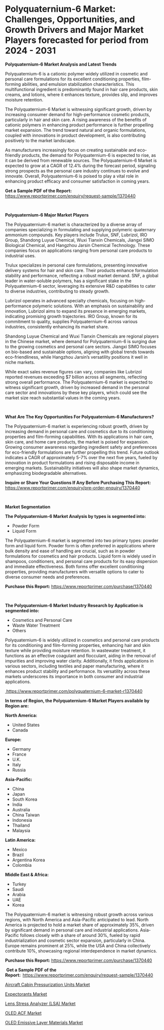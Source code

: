 <p><h1>Polyquaternium-6 Market: Challenges, Opportunities, and Growth Drivers and Major Market Players forecasted for period from 2024 - 2031</h1></p><p><strong>Polyquaternium-6 Market Analysis and Latest Trends</strong></p>
<p><p>Polyquaternium-6 is a cationic polymer widely utilized in cosmetic and personal care formulations for its excellent conditioning properties, film-forming abilities, and emulsion stabilization characteristics. This multifunctional ingredient is predominantly found in hair care products, skin creams, and lotions, where it enhances texture, provides slip, and improves moisture retention.</p><p>The Polyquaternium-6 Market is witnessing significant growth, driven by increasing consumer demand for high-performance cosmetic products, particularly in hair and skin care. A rising awareness of the benefits of cationic polymers in enhancing product performance is further propelling market expansion. The trend toward natural and organic formulations, coupled with innovations in product development, is also contributing positively to the market landscape.</p><p>As manufacturers increasingly focus on creating sustainable and eco-friendly products, the demand for Polyquaternium-6 is expected to rise, as it can be derived from renewable sources. The Polyquaternium-6 Market is expected to grow at a CAGR of 12.4% during the forecast period, signaling strong prospects as the personal care industry continues to evolve and innovate. Overall, Polyquaternium-6 is poised to play a vital role in enhancing product efficacy and consumer satisfaction in coming years.</p></p>
<p><strong>Get a Sample PDF of the Report:&nbsp;</strong> <a href="https://www.reportprimer.com/enquiry/request-sample/1370440">https://www.reportprimer.com/enquiry/request-sample/1370440</a></p>
<p>&nbsp;</p>
<p><strong>Polyquaternium-6 Major Market Players</strong></p>
<p><p>The Polyquaternium-6 market is characterized by a diverse array of companies specializing in formulating and supplying polymeric quaternary ammonium compounds. Key players include Trulux, SNF, Lubrizol, IRO Group, Shandong Luyue Chemical, Wuxi Tianxin Chemicals, Jiangxi SIMO Biological Chemical, and Hangzhou Jarsin Chemical Technology. These companies focus on applications ranging from personal care products to industrial uses.</p><p>Trulux specializes in personal care formulations, presenting innovative delivery systems for hair and skin care. Their products enhance formulation stability and performance, reflecting a robust market demand. SNF, a global leader in water-soluble polymers, has a significant stake in the Polyquaternium-6 sector, leveraging its extensive R&D capabilities to cater to diverse industries, contributing to steady growth.</p><p>Lubrizol operates in advanced specialty chemicals, focusing on high-performance polymeric solutions. With an emphasis on sustainability and innovation, Lubrizol aims to expand its presence in emerging markets, indicating promising growth trajectories. IRO Group, known for its commitment to quality, supplies Polyquaternium-6 across various industries, consistently enhancing its market share.</p><p>Shandong Luyue Chemical and Wuxi Tianxin Chemicals are regional players in the Chinese market, where demand for Polyquaternium-6 is surging due to the growing cosmetics and personal care sectors. Jiangxi SIMO focuses on bio-based and sustainable options, aligning with global trends towards eco-friendliness, while Hangzhou Jarsin’s versatility positions it well in niche markets.</p><p>While exact sales revenue figures can vary, companies like Lubrizol reported revenues exceeding $7 billion across all segments, reflecting strong overall performance. The Polyquaternium-6 market is expected to witness significant growth, driven by increased demand in the personal care sector and innovations by these key players, which could see the market size reach substantial values in the coming years.</p></p>
<p>&nbsp;</p>
<p><strong>What Are The Key Opportunities For Polyquaternium-6 Manufacturers?</strong></p>
<p><p>The Polyquaternium-6 market is experiencing robust growth, driven by increasing demand in personal care and cosmetics due to its conditioning properties and film-forming capabilities. With its applications in hair care, skin care, and home care products, the market is poised for expansion. Growing consumer awareness regarding ingredient safety and preferences for eco-friendly formulations are further propelling this trend. Future outlook indicates a CAGR of approximately 5-7% over the next five years, fueled by innovation in product formulations and rising disposable income in emerging markets. Sustainability initiatives will also shape market dynamics, emphasizing biodegradable alternatives.</p></p>
<p><strong>Inquire or Share Your Questions If Any Before Purchasing This Report:</strong> <a href="https://www.reportprimer.com/enquiry/pre-order-enquiry/1370440">https://www.reportprimer.com/enquiry/pre-order-enquiry/1370440</a></p>
<p>&nbsp;</p>
<p><strong>Market Segmentation</strong></p>
<p><strong>The Polyquaternium-6 Market Analysis by types is segmented into:</strong></p>
<p><ul><li>Powder Form</li><li>Liquid Form</li></ul></p>
<p><p>The Polyquaternium-6 market is segmented into two primary types: powder form and liquid form. Powder form is often preferred in applications where bulk density and ease of handling are crucial, such as in powder formulations for cosmetics and hair products. Liquid form is widely used in shampoos, conditioners, and personal care products for its easy dispersion and immediate effectiveness. Both forms offer excellent conditioning properties, providing manufacturers with versatile options to cater to diverse consumer needs and preferences.</p></p>
<p><strong>Purchase this Report:&nbsp;</strong><a href="https://www.reportprimer.com/purchase/1370440">https://www.reportprimer.com/purchase/1370440</a></p>
<p>&nbsp;</p>
<p><strong>The Polyquaternium-6 Market Industry Research by Application is segmented into:</strong></p>
<p><ul><li>Cosmetics and Personal Care</li><li>Waste Water Treatment</li><li>Others</li></ul></p>
<p><p>Polyquaternium-6 is widely utilized in cosmetics and personal care products for its conditioning and film-forming properties, enhancing hair and skin texture while providing moisture retention. In wastewater treatment, it functions as an effective coagulant and flocculant, aiding in the removal of impurities and improving water clarity. Additionally, it finds applications in various sectors, including textiles and paper manufacturing, where it enhances product stability and performance. Its versatility across these markets underscores its importance in both consumer and industrial applications.</p></p>
<p><a href="https://www.reportprimer.com/polyquaternium-6-market-r1370440">&nbsp;https://www.reportprimer.com/polyquaternium-6-market-r1370440</a></p>
<p><strong>In terms of Region, the Polyquaternium-6 Market Players available by Region are:</strong></p>
<p>
    <p> <strong> North America: </strong>
        <ul>
            <li>United States</li>
            <li>Canada</li>
        </ul>
        </p> 
    <p> <strong> Europe: </strong>
        <ul>
            <li>Germany</li>
            <li>France</li>
            <li>U.K.</li>
            <li>Italy</li>
            <li>Russia</li>
        </ul>
        </p> 
    <p> <strong> Asia-Pacific: </strong>
        <ul>
            <li>China</li>
            <li>Japan</li>
            <li>South Korea</li>
            <li>India</li>
            <li>Australia</li>
            <li>China Taiwan</li>
            <li>Indonesia</li>
            <li>Thailand</li>
            <li>Malaysia</li>
        </ul>
        </p> 
    <p> <strong> Latin America: </strong>
        <ul>
            <li>Mexico</li>
            <li>Brazil</li>
            <li>Argentina Korea</li>
            <li>Colombia</li>
        </ul>
        </p> 
    <p> <strong> Middle East & Africa: </strong>
        <ul>
            <li>Turkey</li>
            <li>Saudi</li>
            <li>Arabia</li>
            <li>UAE</li>
            <li>Korea</li>
        </ul>
    </p>
    </p>
<p><p>The Polyquaternium-6 market is witnessing robust growth across various regions, with North America and Asia-Pacific anticipated to lead. North America is projected to hold a market share of approximately 35%, driven by significant demand in personal care and industrial applications. Asia-Pacific follows closely with a share of around 30%, fueled by rapid industrialization and cosmetic sector expansion, particularly in China. Europe remains prominent at 25%, while the USA and China collectively contribute 10%, showcasing regional interdependence in market dynamics.</p></p>
<p><strong>Purchase this Report: </strong><a href="https://www.reportprimer.com/purchase/1370440">https://www.reportprimer.com/purchase/1370440</a></p>
<p>&nbsp;<strong>Get a Sample PDF of the Report:&nbsp;&nbsp;</strong><a href="https://www.reportprimer.com/enquiry/request-sample/1370440">https://www.reportprimer.com/enquiry/request-sample/1370440</a></p>
<p><strong></strong></p>
<p><p><a href="https://github.com/globismark/Market-Research-Report-List-5/blob/main/aircraft-cabin-pressurization-units-market.md">Aircraft Cabin Pressurization Units Market</a></p><p><a href="https://www.linkedin.com/pulse/expectorants-market-research-report-forecast-growth-prospects-0txpe">Expectorants Market</a></p><p><a href="https://medium.com/@mdmostafijarmd_93801/evaluating-global-lens-stress-analyzer-lsa-market-trends-and-growth-opportunities-by-region-type-7559efd4304b?postPublishedType=repub">Lens Stress Analyzer (LSA) Market</a></p><p><a href="https://issuu.com/reportprime-2/docs/oled-acf-market-size-2030.pptx_16aba3e8bfdc43">OLED ACF Market</a></p><p><a href="https://issuu.com/reportprime-2/docs/oled-emissive-layer-materials-marke_ef838e475d3cc5">OLED Emissive Layer Materials Market</a></p></p>